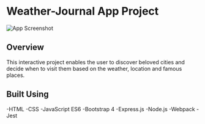 # Weather-Journal App Project
![App Screenshot](https://i.ibb.co/qgTYfsK/travel-app-project-mockup.png)
## Overview

This interactive project enables the user to discover beloved cities and decide when to visit them based on the weather, location and famous places.

## Built Using

-HTML
-CSS
-JavaScript ES6
-Bootstrap 4
-Express.js
-Node.js
-Webpack
-Jest
